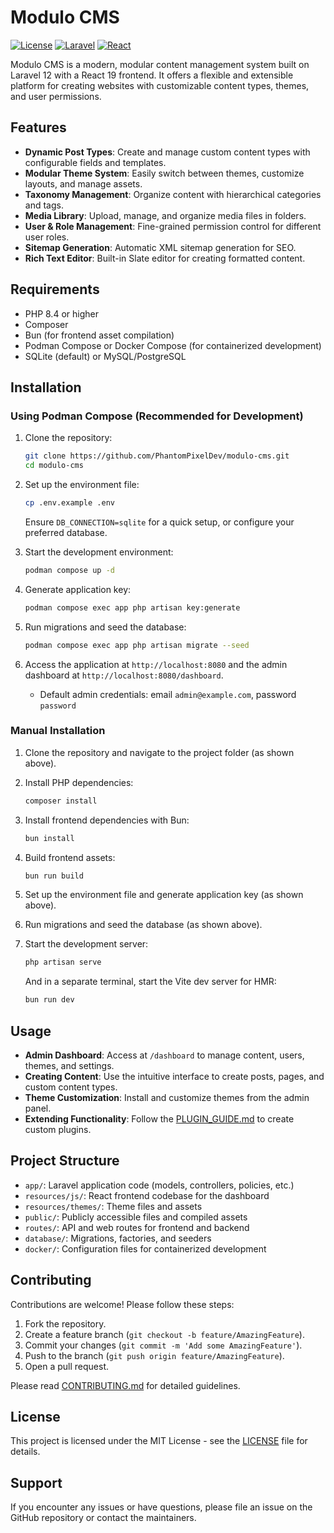 # Modulo CMS

[![License](https://img.shields.io/badge/license-MIT-blue.svg)](https://github.com/PhantomPixelDev/modulo-cms/blob/main/LICENSE)
[![Laravel](https://img.shields.io/badge/Laravel-12.x-red.svg)](https://laravel.com)
[![React](https://img.shields.io/badge/React-19-blue.svg)](https://reactjs.org)

Modulo CMS is a modern, modular content management system built on Laravel 12 with a React 19 frontend. It offers a flexible and extensible platform for creating websites with customizable content types, themes, and user permissions.

## Features

- **Dynamic Post Types**: Create and manage custom content types with configurable fields and templates.
- **Modular Theme System**: Easily switch between themes, customize layouts, and manage assets.
- **Taxonomy Management**: Organize content with hierarchical categories and tags.
- **Media Library**: Upload, manage, and organize media files in folders.
- **User & Role Management**: Fine-grained permission control for different user roles.
- **Sitemap Generation**: Automatic XML sitemap generation for SEO.
- **Rich Text Editor**: Built-in Slate editor for creating formatted content.

## Requirements

- PHP 8.4 or higher
- Composer
- Bun (for frontend asset compilation)
- Podman Compose or Docker Compose (for containerized development)
- SQLite (default) or MySQL/PostgreSQL

## Installation

### Using Podman Compose (Recommended for Development)

1. Clone the repository:
   ```bash
   git clone https://github.com/PhantomPixelDev/modulo-cms.git
   cd modulo-cms
   ```

2. Set up the environment file:
   ```bash
   cp .env.example .env
   ```
   Ensure `DB_CONNECTION=sqlite` for a quick setup, or configure your preferred database.

3. Start the development environment:
   ```bash
   podman compose up -d
   ```

4. Generate application key:
   ```bash
   podman compose exec app php artisan key:generate
   ```

5. Run migrations and seed the database:
   ```bash
   podman compose exec app php artisan migrate --seed
   ```

6. Access the application at `http://localhost:8080` and the admin dashboard at `http://localhost:8080/dashboard`.
   - Default admin credentials: email `admin@example.com`, password `password`

### Manual Installation

1. Clone the repository and navigate to the project folder (as shown above).

2. Install PHP dependencies:
   ```bash
   composer install
   ```

3. Install frontend dependencies with Bun:
   ```bash
   bun install
   ```

4. Build frontend assets:
   ```bash
   bun run build
   ```

5. Set up the environment file and generate application key (as shown above).

6. Run migrations and seed the database (as shown above).

7. Start the development server:
   ```bash
   php artisan serve
   ```
   And in a separate terminal, start the Vite dev server for HMR:
   ```bash
   bun run dev
   ```

## Usage

- **Admin Dashboard**: Access at `/dashboard` to manage content, users, themes, and settings.
- **Creating Content**: Use the intuitive interface to create posts, pages, and custom content types.
- **Theme Customization**: Install and customize themes from the admin panel.
- **Extending Functionality**: Follow the [PLUGIN_GUIDE.md](PLUGIN_GUIDE.md) to create custom plugins.

## Project Structure

- `app/`: Laravel application code (models, controllers, policies, etc.)
- `resources/js/`: React frontend codebase for the dashboard
- `resources/themes/`: Theme files and assets
- `public/`: Publicly accessible files and compiled assets
- `routes/`: API and web routes for frontend and backend
- `database/`: Migrations, factories, and seeders
- `docker/`: Configuration files for containerized development

## Contributing

Contributions are welcome! Please follow these steps:

1. Fork the repository.
2. Create a feature branch (`git checkout -b feature/AmazingFeature`).
3. Commit your changes (`git commit -m 'Add some AmazingFeature'`).
4. Push to the branch (`git push origin feature/AmazingFeature`).
5. Open a pull request.

Please read [CONTRIBUTING.md](CONTRIBUTING.md) for detailed guidelines.

## License

This project is licensed under the MIT License - see the [LICENSE](LICENSE) file for details.

## Support

If you encounter any issues or have questions, please file an issue on the GitHub repository or contact the maintainers.